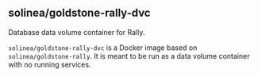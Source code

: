 solinea/goldstone-rally-dvc
---

Database data volume container for Rally.

`solinea/goldstone-rally-dvc` is a Docker image based on `solinea/goldstone-rally`. It is
meant to be run as a data volume container with no running services.
